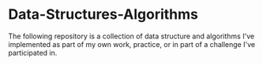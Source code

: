 # Data-Structures-Algorithms

The following repository is a collection of data structure and algorithms I've implemented as part of my own work, practice, or in part of a challenge I've participated in.